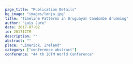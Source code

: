 ```yaml
---
page_title: "Publication Details"
bg_image: "images/lonja.jpg" 
title: "Timeline Patterns in Uruguayan Candombe drumming"  
author: "Luis Jure"  
date: 2017-07-02  
id: 2017ICTM
description: ""  
abstract: ""  
place: "Limerick, Ireland"  
category: ["conference abstract"]
conference: "44 th ICTM World Conference"  
---
```

